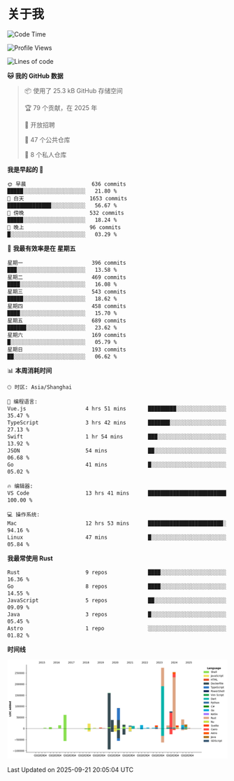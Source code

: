 # 关于我

<!--START_SECTION:waka-->
![Code Time](http://img.shields.io/badge/Code%20Time-4%2C123%20hrs%206%20mins-blue)

![Profile Views](http://img.shields.io/badge/%E4%B8%AA%E4%BA%BA%E8%B5%84%E6%96%99%E8%A7%82%E7%9C%8B%E6%AC%A1%E6%95%B0-0-blue)

![Lines of code](https://img.shields.io/badge/%E4%BB%8E%E3%80%8CHello%20World%E3%80%8D%E8%B5%B7%E6%88%91%E5%B7%B2%E7%BB%8F%E5%86%99%E4%BA%86-1.2%20million%20%E8%A1%8C%E4%BB%A3%E7%A0%81-blue)

**🐱 我的 GitHub 数据** 

> 📦  使用了 25.3 kB GitHub 存储空间 
 > 
> 🏆 79 个贡献，在 2025 年
 > 
> 💼 开放招聘
 > 
> 📜 47 个公共仓库 
 > 
> 🔑 8 个私人仓库 
 > 
**我是早起的 🐤** 

```text
🌞 早晨                     636 commits         █████░░░░░░░░░░░░░░░░░░░░   21.80 % 
🌆 白天                     1653 commits        ██████████████░░░░░░░░░░░   56.67 % 
🌃 傍晚                     532 commits         █████░░░░░░░░░░░░░░░░░░░░   18.24 % 
🌙 晚上                     96 commits          █░░░░░░░░░░░░░░░░░░░░░░░░   03.29 % 
```
📅 **我最有效率是在 星期五** 

```text
星期一                      396 commits         ███░░░░░░░░░░░░░░░░░░░░░░   13.58 % 
星期二                      469 commits         ████░░░░░░░░░░░░░░░░░░░░░   16.08 % 
星期三                      543 commits         █████░░░░░░░░░░░░░░░░░░░░   18.62 % 
星期四                      458 commits         ████░░░░░░░░░░░░░░░░░░░░░   15.70 % 
星期五                      689 commits         ██████░░░░░░░░░░░░░░░░░░░   23.62 % 
星期六                      169 commits         █░░░░░░░░░░░░░░░░░░░░░░░░   05.79 % 
星期日                      193 commits         ██░░░░░░░░░░░░░░░░░░░░░░░   06.62 % 
```


📊 **本周消耗时间** 

```text
🕑︎ 时区: Asia/Shanghai

💬 编程语言: 
Vue.js                   4 hrs 51 mins       █████████░░░░░░░░░░░░░░░░   35.47 % 
TypeScript               3 hrs 42 mins       ███████░░░░░░░░░░░░░░░░░░   27.13 % 
Swift                    1 hr 54 mins        ███░░░░░░░░░░░░░░░░░░░░░░   13.92 % 
JSON                     54 mins             ██░░░░░░░░░░░░░░░░░░░░░░░   06.68 % 
Go                       41 mins             █░░░░░░░░░░░░░░░░░░░░░░░░   05.02 % 

🔥 编辑器: 
VS Code                  13 hrs 41 mins      █████████████████████████   100.00 % 

💻 操作系统: 
Mac                      12 hrs 53 mins      ████████████████████████░   94.16 % 
Linux                    47 mins             █░░░░░░░░░░░░░░░░░░░░░░░░   05.84 % 
```

**我最常使用 Rust** 

```text
Rust                     9 repos             ████░░░░░░░░░░░░░░░░░░░░░   16.36 % 
Go                       8 repos             ████░░░░░░░░░░░░░░░░░░░░░   14.55 % 
JavaScript               5 repos             ██░░░░░░░░░░░░░░░░░░░░░░░   09.09 % 
Java                     3 repos             █░░░░░░░░░░░░░░░░░░░░░░░░   05.45 % 
Astro                    1 repo              ░░░░░░░░░░░░░░░░░░░░░░░░░   01.82 % 
```



**时间线**

![Lines of Code chart](https://raw.githubusercontent.com/catusax/catusax/master/assets/bar_graph.png)


 Last Updated on 2025-09-21 20:05:04 UTC
<!--END_SECTION:waka-->
